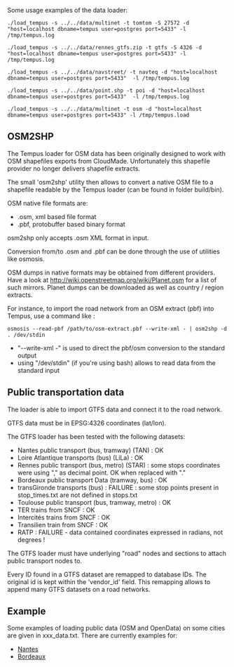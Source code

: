 Some usage examples of the data loader:

```
./load_tempus -s ../../data/multinet -t tomtom -S 27572 -d "host=localhost dbname=tempus user=postgres port=5433" -l /tmp/tempus.log

./load_tempus -s ../../data/rennes_gtfs.zip -t gtfs -S 4326 -d "host=localhost dbname=tempus user=postgres port=5433" -l /tmp/tempus.log

./load_tempus -s ../../data/navstreet/ -t navteq -d "host=localhost dbname=tempus user=postgres port=5433"  -l /tmp/tempus.log

./load_tempus -s ../../data/point.shp -t poi -d "host=localhost dbname=tempus user=postgres port=5433"  -l /tmp/tempus.log

./load_tempus -s ../../data/multinet -t osm -d "host=localhost dbname=tempus user=postgres port=5433" -l /tmp/tempus.load
```

OSM2SHP
-------

The Tempus loader for OSM data has been originally designed to work with OSM shapefiles exports from CloudMade.
Unfortunately this shapefile provider no longer delivers shapefile extracts.

The small 'osm2shp' utility then allows to convert a native OSM file to a shapefile readable by the Tempus loader (can be found in folder build/bin).

OSM native file formats are:
* .osm, xml based file format
* .pbf, protobuffer based binary format

osm2shp only accepts .osm XML format in input.

Conversion from/to .osm and .pbf can be done through the use of utilities like osmosis.

OSM dumps in native formats may be obtained from different providers.
Have a look at http://wiki.openstreetmap.org/wiki/Planet.osm for a list of such mirrors.
Planet dumps can be downloaded as well as country / region extracts.

For instance, to import the road network from an OSM extract (pbf) into Tempus, use a command like :
```
osmosis --read-pbf /path/to/osm-extract.pbf --write-xml - | osm2shp -d . /dev/stdin
```

* "--write-xml -" is used to direct the pbf/osm conversion to the standard output
* using "/dev/stdin" (if you're using bash) allows to read data from the standard input

Public transportation data
--------------------------

The loader is able to import GTFS data and connect it to the road network.

GTFS data must be in EPSG:4326 coordinates (lat/lon).

The GTFS loader has been tested with the following datasets:
- Nantes public transport (bus, tramway) (TAN) : OK
- Loire Atlantique transports (bus) (LiLa) : OK
- Rennes public transport (bus, metro) (STAR) : some stops coordinates were using "," as decimal point. OK when replaced with "."
- Bordeaux public transport Data (tramway, bus) : OK
- transGironde transports (bus) : FAILURE : some stop points present in stop_times.txt are not defined in stops.txt
- Toulouse public transport (bus, tramway, metro) : OK
- TER trains from SNCF : OK
- Intercités trains from SNCF : OK
- Transilien train from SNCF : OK
- RATP : FAILURE - data contained coordinates expressed in radians, not degrees !

The GTFS loader must have underlying "road" nodes and sections to attach public transport nodes to.

Every ID found in a GTFS dataset are remapped to database IDs. The original id is kept within the 'vendor_id' field.
This remapping allows to append many GTFS datasets on a road networks.

Example
-------

Some examples of loading public data (OSM and OpenData) on some cities are given in xxx_data.txt.
There are currently examples for:
- [Nantes](nantes_data.md)
- [Bordeaux](bordeaux_data.md)

